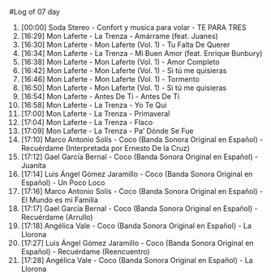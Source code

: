 #Log of 07 day

1. [00:00] Soda Stereo - Confort y musica para volar - TE PARA TRES
1. [16:29] Mon Laferte - La Trenza - Amárrame (feat. Juanes)
1. [16:30] Mon Laferte - Mon Laferte (Vol. 1) - Tu Falta De Querer
1. [16:34] Mon Laferte - La Trenza - Mi Buen Amor (feat. Enrique Bunbury)
1. [16:38] Mon Laferte - Mon Laferte (Vol. 1) - Amor Completo
1. [16:42] Mon Laferte - Mon Laferte (Vol. 1) - Si tú me quisieras
1. [16:46] Mon Laferte - Mon Laferte (Vol. 1) - Tormento
1. [16:50] Mon Laferte - Mon Laferte (Vol. 1) - Si tú me quisieras
1. [16:54] Mon Laferte - Antes De Ti - Antes De Ti
1. [16:58] Mon Laferte - La Trenza - Yo Te Qui
1. [17:00] Mon Laferte - La Trenza - Primaveral
1. [17:04] Mon Laferte - La Trenza - Flaco
1. [17:09] Mon Laferte - La Trenza - Pa’ Dónde Se Fue
1. [17:10] Marco Antonio Solís - Coco (Banda Sonora Original en Español) - Recuérdame (Interpretada por Ernesto De la Cruz)
1. [17:12] Gael García Bernal - Coco (Banda Sonora Original en Español) - Juanita
1. [17:14] Luis Ángel Gómez Jaramillo - Coco (Banda Sonora Original en Español) - Un Poco Loco
1. [17:16] Marco Antonio Solís - Coco (Banda Sonora Original en Español) - El Mundo es mi Familia
1. [17:17] Gael García Bernal - Coco (Banda Sonora Original en Español) - Recuérdame (Arrullo)
1. [17:18] Angélica Vale - Coco (Banda Sonora Original en Español) - La Llorona
1. [17:27] Luis Ángel Gómez Jaramillo - Coco (Banda Sonora Original en Español) - Recuérdame (Reencuentro)
1. [17:28] Angélica Vale - Coco (Banda Sonora Original en Español) - La Llorona
